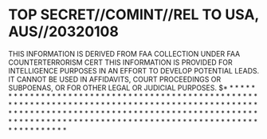 # TOP SECRET//COMINT//REL TO USA, AUS//20320108 

THIS INFORMATION IS DERIVED FROM FAA
COLLECTION UNDER FAA COUNTERTERRORISM CERT
THIS INFORMATION IS PROVIDED FOR INTELLIGENCE PURPOSES IN AN EFFORT TO DEVELOP POTENTIAL LEADS. IT CANNOT BE USED IN AFFIDAVITS, COURT PROCEEDINGS OR SUBPOENAS, OR FOR OTHER LEGAL OR JUDICIAL PURPOSES.
$* * * * * * * * * * * * * * * * * * * * * * * * * * * * * * * * * * * * * * * * * * * * * * * * * * * * * * * * * * * * * * * * * * * * * * * * * * * * * * * * * * * * * * * * * * * * * * * * * * * * * * * * * * * * * * * * * * * * * * * * * * * * * * * * * * * * * * * * * * * * * * * * * * * * * * * * * * * * * * * * * * * * * * * * * * * * * * * * * * * * * * * * * * * * * * * * * * * * * * * * *
